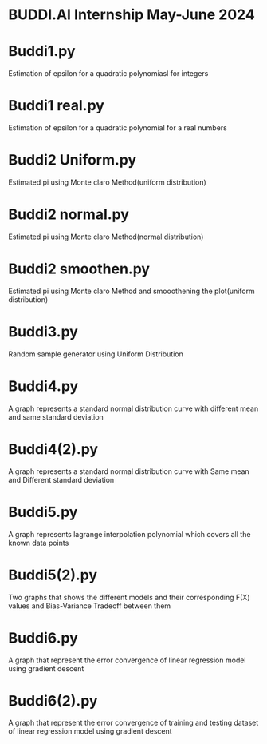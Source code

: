 # BUDDI.AI Internship May-June 2024

# Buddi1.py

Estimation of epsilon for a quadratic polynomiasl for integers

# Buddi1 real.py

Estimation of epsilon for a quadratic polynomial for a real numbers

# Buddi2 Uniform.py

Estimated pi using Monte claro Method(uniform distribution)

# Buddi2 normal.py

Estimated pi using Monte claro Method(normal distribution)

# Buddi2 smoothen.py

Estimated pi using Monte claro Method and smooothening the plot(uniform distribution)

# Buddi3.py

Random sample generator using Uniform Distribution

# Buddi4.py

A graph represents a standard normal distribution curve with different mean and same standard deviation

# Buddi4(2).py

A graph represents a standard normal distribution curve with Same mean and Different standard deviation

# Buddi5.py

A graph represents lagrange interpolation polynomial which covers all the known data points

# Buddi5(2).py

Two graphs that shows the different models and their corresponding F(X) values and Bias-Variance Tradeoff between them

# Buddi6.py

A graph that represent the error convergence of linear regression model using gradient descent

# Buddi6(2).py

A graph that represent the error convergence of training and testing dataset of linear regression model using gradient descent
